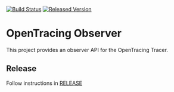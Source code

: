 [![Build Status][ci-img]][ci] [![Released Version][maven-img]][maven]

# OpenTracing Observer

This project provides an observer API for the OpenTracing Tracer.

## Release
Follow instructions in [RELEASE](RELEASE.md)

   [ci-img]: https://travis-ci.org/opentracing-contrib/java-observer.svg?branch=master
   [ci]: https://travis-ci.org/opentracing-contrib/java-observer
   [maven-img]: https://img.shields.io/maven-central/v/io.opentracing.contrib/opentracing-observer.svg?maxAge=2592000
   [maven]: http://search.maven.org/#search%7Cga%7C1%7Copentracing-observer
